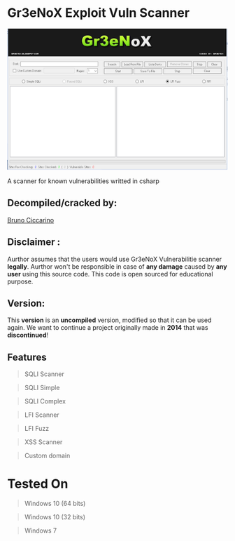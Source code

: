 # Gr3eNoX Exploit Vuln Scanner

<img src="https://raw.githubusercontent.com/Black-Hell-Team/G3S/main/.img/20210321_192738.png">

A scanner for known vulnerabilities writted in csharp

## Decompiled/cracked by:

<a href="github.com/BrunoCiccarino">Bruno Ciccarino</a>

## Disclaimer :
Aurthor assumes that the users would use Gr3eNoX Vulnerabilitie scanner **legally**. Aurthor won't be responsible in case of **any damage** caused by **any user** using this source code. This code is open sourced for educational purpose.

## Version:
This **version** is an **uncompiled** version, modified so that it can be used again. We want to continue a project originally made in **2014** that was **discontinued**!

## Features

> SQLI Scanner

> SQLI Simple

> SQLI Complex

> LFI Scanner

> LFI Fuzz

> XSS Scanner

> Custom domain

# Tested On 

> Windows 10 (64 bits)

> Windows 10 (32 bits)

> Windows 7 
